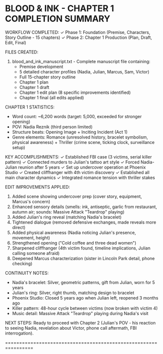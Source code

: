 BLOOD & INK - CHAPTER 1 COMPLETION SUMMARY
================================================================================

WORKFLOW COMPLETED:
✓ Phase 1: Foundation (Premise, Characters, Story Outline - 15 chapters)
✓ Phase 2: Chapter 1 Production (Plan, Draft, Edit, Final)

FILES CREATED:
1. blood_and_ink_manuscript.txt - Complete manuscript file containing:
   - Premise development
   - 5 detailed character profiles (Nadia, Julian, Marcus, Sam, Victor)
   - Full 15-chapter story outline
   - Chapter 1 plan
   - Chapter 1 draft
   - Chapter 1 edit plan (8 specific improvements identified)
   - Chapter 1 final (all edits applied)

CHAPTER 1 STATISTICS:
- Word count: ~6,200 words (target: 5,000, exceeded for stronger opening)
- POV: Nadia Reznik (third person limited)
- Structure beats: Opening Image + Inciting Incident (Act 1)
- Genre elements: Romance (unresolved history, bracelet symbolism, physical awareness) + Thriller (crime scene, ticking clock, surveillance setup)

KEY ACCOMPLISHMENTS:
✓ Established FBI case (3 victims, serial killer pattern)
✓ Connected murders to Julian's tattoo art style
✓ Forced Nadia-Julian reunion after 5 years
✓ Set up undercover operation at Phoenix Studio
✓ Created cliffhanger with 4th victim discovery
✓ Established all main character dynamics
✓ Integrated romance tension with thriller stakes

EDIT IMPROVEMENTS APPLIED:
1. Added scene showing undercover prep (cover story, equipment, Marcus's concern)
2. Enhanced sensory details (smells: ink, antiseptic, garlic from restaurant, autumn air; sounds: Massive Attack "Teardrop" playing)
3. Added Julian's ring reveal (matching Nadia's bracelet)
4. Tightened dialogue (removed defensive exchanges, made reveals more direct)
5. Added physical awareness (Nadia noticing Julian's presence, movement, height)
6. Strengthened opening ("Cold coffee and three dead women")
7. Sharpened cliffhanger (4th victim found, timeline implications, Julian calling someone afraid)
8. Deepened Marcus characterization (sister in Lincoln Park detail, phone checking)

CONTINUITY NOTES:
- Nadia's bracelet: Silver, geometric patterns, gift from Julian, worn for 5 years
- Julian's ring: Silver, right thumb, matching design to bracelet
- Phoenix Studio: Closed 5 years ago when Julian left, reopened 3 months ago
- Killer pattern: 48-hour cycle between victims (now broken with victim 4)
- Music detail: Massive Attack "Teardrop" playing during Nadia's visit

NEXT STEPS:
Ready to proceed with Chapter 2 (Julian's POV - his reaction to seeing Nadia, revelation about Victor, phone call aftermath, FBI interrogation).

================================================================
